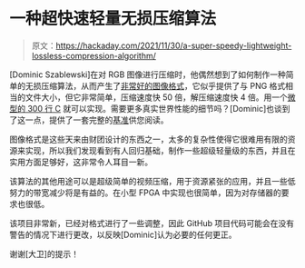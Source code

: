 # 一种超快速轻量无损压缩算法

> 原文：<https://hackaday.com/2021/11/30/a-super-speedy-lightweight-lossless-compression-algorithm/>

[Dominic Szablewski]在对 RGB 图像进行压缩时，他偶然想到了如何制作一种简单的无损压缩算法，从而产生了[非常好的图像格式](https://phoboslab.org/log/2021/11/qoi-fast-lossless-image-compression)，它似乎提供了与 PNG 格式相当的文件大小，但它非常简单，压缩速度快 50 倍，解压缩速度快 4 倍。用一个[微型的 300 行 C](https://github.com/phoboslab/qoi) 就可以实现。需要更多真实世界性能的细节吗？[Dominic]也谈到了这一点，提供了一套完整的[基准](https://phoboslab.org/files/qoibench/)供您阅读。

图像格式是这些天来由财团设计的东西之一，太多的复杂性使得它很难用有限的资源来实现，所以我们发现看到有人回归基础，制作一些超级轻量级的东西，并且在实用方面足够好，这非常令人耳目一新。

该算法的其他用途可以是超级简单的视频压缩，用于资源紧张的应用，并且一些低努力的带宽减少将是有益的。在小型 FPGA 中实现也很简单，因为对存储器的要求也很低。

该项目非常新，已经对格式进行了一些调整，因此 GitHub 项目代码可能会在没有警告的情况下进行更改，以反映[Dominic]认为必要的任何更正。

谢谢[大卫]的提示！